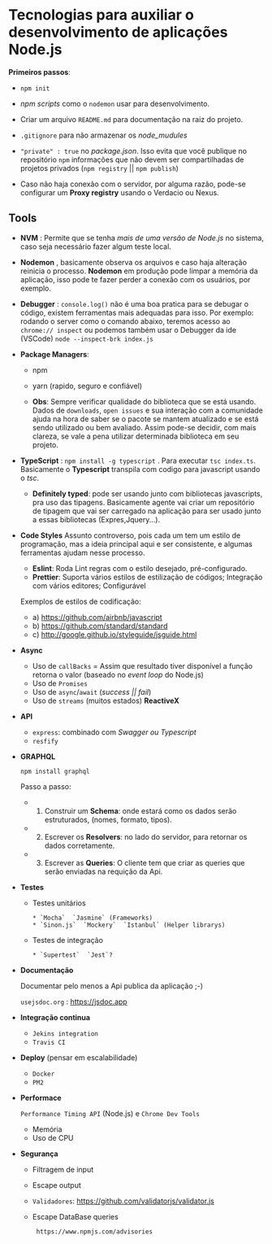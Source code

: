 # Tecnologias para auxiliar o desenvolvimento de aplicações Node.js
**Primeiros passos**:
* `npm init`
* *npm scripts* como o `nodemon` usar para desenvolvimento. 


* Criar um arquivo `README.md` para documentação na raiz do projeto.
* `.gitignore` para não armazenar os *node_mudules*
* `"private" : true` no *package.json*. Isso evita que você publique no repositório `npm` informações que não devem ser compartilhadas
de projetos privados (`npm registry` || `npm publish`)
* Caso não haja conexão com o servidor, por alguma razão, pode-se configurar um **Proxy registry** usando o Verdacio ou Nexus.

##  Tools 
* **NVM** : Permite que se tenha *mais de uma versão de Node.js* no sistema, caso seja necessário fazer algum teste local.
* **Nodemon** , basicamente observa os arquivos e caso haja alteração reinicia o processo.
**Nodemon** em produção pode limpar a memória da aplicação, isso pode te fazer perder a conexão com os usuários, por exemplo.
* **Debugger** : `console.log()` não é uma boa pratica para se debugar o código, existem ferramentas mais adequadas para isso.
Por exemplo: 
rodando o server como o comando abaixo, teremos acesso ao `chrome:// inspect` ou podemos também usar o Debugger da ide (VSCode)
 `node --inspect-brk index.js`
* **Package Managers**:
  * npm 
  * yarn (rapido, seguro e confiável)

   * **Obs**: Sempre verificar qualidade do biblioteca que se está usando.
       Dados de `downloads`, `open issues` e sua interação com a comunidade ajuda na hora de saber se o pacote se mantem            atualizado e se está sendo utilizado ou bem avaliado. Assim pode-se decidir, com mais clareza,
       se vale a pena utilizar determinada biblioteca em seu projeto.
* **TypeScript** : `npm install -g typescript` . Para executar `tsc index.ts`. Basicamente o **Typescript** transpila com codigo para javascript usando o *tsc*.
  * **Definitely typed**: pode ser usando junto com bibliotecas javascripts, pra uso das tipagens. 
Basicamente agente vai criar um repositório de tipagem que vai ser carregado na aplicação para ser usado junto a essas bibliotecas (Expres,Jquery...).
* **Code Styles**
Assunto controverso, pois cada um tem um estilo de programação, mas a ideia principal aqui e ser consistente, e algumas 
ferramentas ajudam nesse processo. 
  * **Eslint**: Roda Lint regras com o estilo desejado, pré-configurado. 
  * **Prettier**: Suporta vários estilos de estilização de códigos; Integração com vários editores; Configurável

  Exemplos de estilos de codificação:
  * a) https://github.com/airbnb/javascript
  * b) https://github.com/standard/standard
  * c) http://google.github.io/styleguide/jsguide.html
  
* **Async**
  * Uso de `callBacks` = Assim que resultado tiver disponível a função retorna o valor (baseado no *event loop* do Node.js)
  * Uso de `Promises`
  * Uso de `async`/`await` (*success || fail*)
  * Uso de `streams` (muitos estados) **ReactiveX**

* **API**
  * `express`: combinado com *Swagger ou Typescript*
  * `resfify`
  
* **GRAPHQL**

     `npm install graphql`

     Passo a passo:

     * 1) Construir um **Schema**: onde estará como os dados serão estruturados, (nomes, formato, tipos).
     * 2) Escrever os **Resolvers**: no lado do servidor, para retornar os dados corretamente.
     * 3) Escrever as **Queries**: O cliente tem que criar as queries que serão enviadas na requição da Api.

* **Testes**
  * Testes unitários
  
        * `Mocha`  `Jasmine` (Frameworks)
        * `Sinon.js`  `Mockery`  `Istanbul` (Helper librarys) 
        
  * Testes de integração
       
        * `Supertest`  `Jest`? 
        
* **Documentação**

  Documentar pelo menos a Api publica da aplicação ;-) 

  `usejsdoc.org` :  https://jsdoc.app
   
 * **Integração continua**
   * `Jekins integration`
   * `Travis CI`
  
 * **Deploy** (pensar em escalabilidade)
   * `Docker`
   * `PM2`
  
 * **Performace**
  
      `Performance Timing API` (Node.js) e `Chrome Dev Tools`
      * Memória
      * Uso de CPU
   
 * **Segurança**
    * Filtragem de input
    * Escape output
    * `Validadores`: https://github.com/validatorjs/validator.js
    * Escape DataBase queries
    
           https://www.npmjs.com/advisories
   
  
